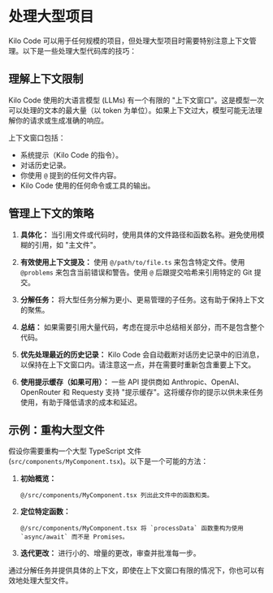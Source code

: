 # 处理大型项目

Kilo Code 可以用于任何规模的项目，但处理大型项目时需要特别注意上下文管理。以下是一些处理大型代码库的技巧：

## 理解上下文限制

Kilo Code 使用的大语言模型 (LLMs) 有一个有限的 "上下文窗口"。这是模型一次可以处理的文本的最大量（以 token 为单位）。如果上下文过大，模型可能无法理解你的请求或生成准确的响应。

上下文窗口包括：

- 系统提示（Kilo Code 的指令）。
- 对话历史记录。
- 你使用 `@` 提到的任何文件内容。
- Kilo Code 使用的任何命令或工具的输出。

## 管理上下文的策略

1.  **具体化：** 当引用文件或代码时，使用具体的文件路径和函数名称。避免使用模糊的引用，如 "主文件"。

2.  **有效使用上下文提及：** 使用 `@/path/to/file.ts` 来包含特定文件。使用 `@problems` 来包含当前错误和警告。使用 `@` 后跟提交哈希来引用特定的 Git 提交。

3.  **分解任务：** 将大型任务分解为更小、更易管理的子任务。这有助于保持上下文的聚焦。

4.  **总结：** 如果需要引用大量代码，考虑在提示中总结相关部分，而不是包含整个代码。

5.  **优先处理最近的历史记录：** Kilo Code 会自动截断对话历史记录中的旧消息，以保持在上下文窗口内。请注意这一点，并在需要时重新包含重要上下文。

6.  **使用提示缓存（如果可用）：** 一些 API 提供商如 Anthropic、OpenAI、OpenRouter 和 Requesty 支持 "提示缓存"。这将缓存你的提示以供未来任务使用，有助于降低请求的成本和延迟。

## 示例：重构大型文件

假设你需要重构一个大型 TypeScript 文件 (`src/components/MyComponent.tsx`)。以下是一个可能的方法：

1.  **初始概览：**

    ```
    @/src/components/MyComponent.tsx 列出此文件中的函数和类。
    ```

2.  **定位特定函数：**

    ```
    @/src/components/MyComponent.tsx 将 `processData` 函数重构为使用 `async/await` 而不是 Promises。
    ```

3.  **迭代更改：** 进行小的、增量的更改，审查并批准每一步。

通过分解任务并提供具体的上下文，即使在上下文窗口有限的情况下，你也可以有效地处理大型文件。
